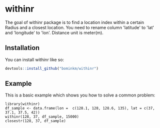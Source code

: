# withinr

The goal of withinr package is to find a location index within a certain Radius and a closest location. You need to rename column 'latitude' to 'lat' and 'longitude' to 'lon'. Distance unit is meter(m).

## Installation

You can install withinr like so:

``` r
devtools::install_github("bominkm/withinr")
```

## Example

This is a basic example which shows you how to solve a common problem:

```{r example}
library(withinr)
df_sample <- data.frame(lon =  c(128.1, 128, 128.6, 135), lat = c(37, 37.1, 37.5, 42))
withinr(128, 37, df_sample, 15000)
closestr(128, 37, df_sample)
```
